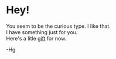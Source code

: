 # Hey!

You seem to be the curious type. I like that.  
I have something just for you.  
Here's a litle [gift](https://github.com/harsgak/AutoFi) for now.
		
-Hg
